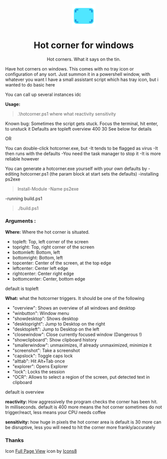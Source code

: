

<p align="center">
  <img width="15%" align="center" src="assets/icon.png" alt="logo">
</p>
  <h1 align="center">Hot corner for windows</h1>
<p align="center">
  Hot corners. What it says on the tin.
</p>

Have hot corners on windows.
This comes with no tray icon or configuration of any sort. Just summon it in a powershell window, with whatever you want
I have a small assistant script which has tray icon, but i wanted to do basic here

You can call up several instances idc


**Usage:**
> .\hotcorner.ps1 where what reactivity sensitivity

Known bug: Sometimes the script gets stuck. Focus the terminal, hit enter, to unstuck it
Defaults are topleft overview 400 30
See below for details


OR

You can double-click hotcorner.exe, but 
-It tends to be flagged as virus
-It then runs with the defaults
-You need the task manager to stop it
-It is more reliable however

You can generate a hotcorner.exe yourself with your own defaults by
-editing hotcorner.ps1 (the param block at start sets the defaults)
-installing ps2exe
> Install-Module -Name ps2exe

-running build.ps1
> ./build.ps1



### Arguments :

**Where:** Where the hot corner is situated. 

-    topleft: Top, left corner of the screen
-    topright: Top, right corner of the screen
-    bottomleft: Bottom, left
-    bottomright: Bottom, left
-    topcenter: Center of the screen, at the top edge
-    leftcenter: Center left edge
-    rightcenter: Center right edge
-    bottomcenter: Center, bottom edge

default is topleft






**What:** what the hotcorner triggers. It should be one of the following
-    "overview": Shows an overview of all windows and desktop
-    "winbutton": Window menu
-    "showdesktop": Shows desktop
-    "desktopright": Jump to Desktop on the right
-    "desktopleft": Jump to Desktop on the left
-    "closewindow": Close currently focused window (Dangerous !)
-    "showclipboard": Show clipboard history
-    "smallerwindow": unmaximizes, if already unmaximized, minimize it
-    "screenshot": Take a screenshot
-    "capslock": Toggle caps lock
-    "alttab": Hit Alt+Tab once
-    "explorer": Opens Explorer
-    "lock": Locks the session
-    "OCR": Allows to select a region of the screen, put detected text in clipboard

default is overview


**reactivity:** How aggressively the program checks the corner has been hit. In milliseconds.
default is 400
more means the hot corner sometimes do not trigger/react, less means your CPU needs coffee

**sensitivity:** how huge in pixels the hot corner area is
default is 30
more can be disruptive, less you will need to hit the corner more frankly/accurately




### Thanks

Icon
<a target="_blank" href="https://icons8.com/icon/VmguaeSZqhrm/full-page-view">Full Page View</a> icon by <a target="_blank" href="https://icons8.com">Icons8</a>